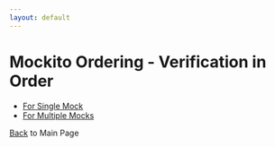 ```yaml
---
layout: default
---
```


# Mockito Ordering - Verification in Order

- [For Single Mock](mockito-particular-order-single-mock)
- [For Multiple Mocks](mockito-particular-order-with-multiple-mocks)

[Back](/mockito-crafting-code) to Main Page
